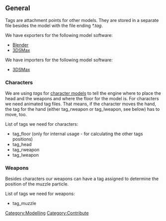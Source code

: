 ## General

Tags are attachment points for other models. They are stored in a
separate file besides the model with the file ending *\*.tag*.

We have exporters for the following model software:

- [Blender](Modelling/Blender#MD2-TAG_Script "wikilink")
- [3DSMax](Modelling/3DSMax#Export_tag_file "wikilink")

We have importers for the following model software:

- [3DSMax](Modelling/3DSMax#Import_tag_file "wikilink")

### Characters

We are using *tags* for [character
models](Modelling/Character_Animation "wikilink") to tell the engine
where to place the head and the weapons and where the floor for the
model is. For characters we need animated tag files. That means, if the
character moves the hand, the tag for the hand (either tag_rweapon or
tag_lweapon, see below) has to move, too.

List of tags we need for characters:

- tag_floor (only for internal usage - for calculating the other tags
  positions)
- tag_head
- tag_rweapon
- tag_lweapon

### Weapons

Besides characters our weapons can have a tag assigned to determine the
position of the muzzle particle.

List of tags we need for weapons:

- tag_muzzle

[Category:Modelling](Category:Modelling "wikilink")
[Category:Contribute](Category:Contribute "wikilink")